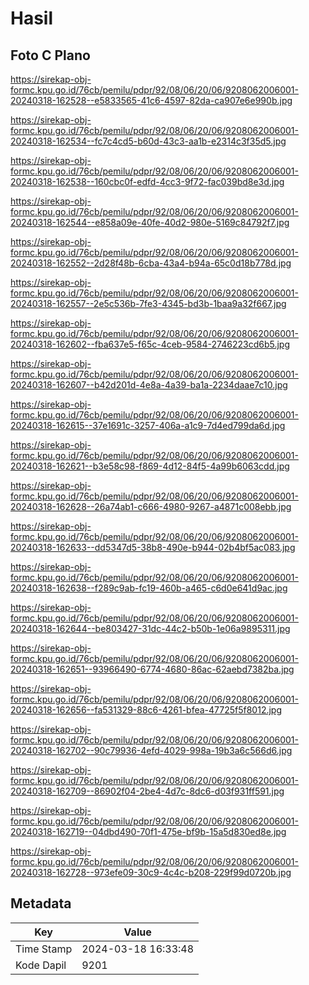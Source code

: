# Hasil

## Foto C Plano

https://sirekap-obj-formc.kpu.go.id/76cb/pemilu/pdpr/92/08/06/20/06/9208062006001-20240318-162528--e5833565-41c6-4597-82da-ca907e6e990b.jpg

https://sirekap-obj-formc.kpu.go.id/76cb/pemilu/pdpr/92/08/06/20/06/9208062006001-20240318-162534--fc7c4cd5-b60d-43c3-aa1b-e2314c3f35d5.jpg

https://sirekap-obj-formc.kpu.go.id/76cb/pemilu/pdpr/92/08/06/20/06/9208062006001-20240318-162538--160cbc0f-edfd-4cc3-9f72-fac039bd8e3d.jpg

https://sirekap-obj-formc.kpu.go.id/76cb/pemilu/pdpr/92/08/06/20/06/9208062006001-20240318-162544--e858a09e-40fe-40d2-980e-5169c84792f7.jpg

https://sirekap-obj-formc.kpu.go.id/76cb/pemilu/pdpr/92/08/06/20/06/9208062006001-20240318-162552--2d28f48b-6cba-43a4-b94a-65c0d18b778d.jpg

https://sirekap-obj-formc.kpu.go.id/76cb/pemilu/pdpr/92/08/06/20/06/9208062006001-20240318-162557--2e5c536b-7fe3-4345-bd3b-1baa9a32f667.jpg

https://sirekap-obj-formc.kpu.go.id/76cb/pemilu/pdpr/92/08/06/20/06/9208062006001-20240318-162602--fba637e5-f65c-4ceb-9584-2746223cd6b5.jpg

https://sirekap-obj-formc.kpu.go.id/76cb/pemilu/pdpr/92/08/06/20/06/9208062006001-20240318-162607--b42d201d-4e8a-4a39-ba1a-2234daae7c10.jpg

https://sirekap-obj-formc.kpu.go.id/76cb/pemilu/pdpr/92/08/06/20/06/9208062006001-20240318-162615--37e1691c-3257-406a-a1c9-7d4ed799da6d.jpg

https://sirekap-obj-formc.kpu.go.id/76cb/pemilu/pdpr/92/08/06/20/06/9208062006001-20240318-162621--b3e58c98-f869-4d12-84f5-4a99b6063cdd.jpg

https://sirekap-obj-formc.kpu.go.id/76cb/pemilu/pdpr/92/08/06/20/06/9208062006001-20240318-162628--26a74ab1-c666-4980-9267-a4871c008ebb.jpg

https://sirekap-obj-formc.kpu.go.id/76cb/pemilu/pdpr/92/08/06/20/06/9208062006001-20240318-162633--dd5347d5-38b8-490e-b944-02b4bf5ac083.jpg

https://sirekap-obj-formc.kpu.go.id/76cb/pemilu/pdpr/92/08/06/20/06/9208062006001-20240318-162638--f289c9ab-fc19-460b-a465-c6d0e641d9ac.jpg

https://sirekap-obj-formc.kpu.go.id/76cb/pemilu/pdpr/92/08/06/20/06/9208062006001-20240318-162644--be803427-31dc-44c2-b50b-1e06a9895311.jpg

https://sirekap-obj-formc.kpu.go.id/76cb/pemilu/pdpr/92/08/06/20/06/9208062006001-20240318-162651--93966490-6774-4680-86ac-62aebd7382ba.jpg

https://sirekap-obj-formc.kpu.go.id/76cb/pemilu/pdpr/92/08/06/20/06/9208062006001-20240318-162656--fa531329-88c6-4261-bfea-47725f5f8012.jpg

https://sirekap-obj-formc.kpu.go.id/76cb/pemilu/pdpr/92/08/06/20/06/9208062006001-20240318-162702--90c79936-4efd-4029-998a-19b3a6c566d6.jpg

https://sirekap-obj-formc.kpu.go.id/76cb/pemilu/pdpr/92/08/06/20/06/9208062006001-20240318-162709--86902f04-2be4-4d7c-8dc6-d03f931ff591.jpg

https://sirekap-obj-formc.kpu.go.id/76cb/pemilu/pdpr/92/08/06/20/06/9208062006001-20240318-162719--04dbd490-70f1-475e-bf9b-15a5d830ed8e.jpg

https://sirekap-obj-formc.kpu.go.id/76cb/pemilu/pdpr/92/08/06/20/06/9208062006001-20240318-162728--973efe09-30c9-4c4c-b208-229f99d0720b.jpg


## Metadata

| Key        | Value               |
| ---------- | ------------------- |
| Time Stamp | 2024-03-18 16:33:48 |
| Kode Dapil | 9201                |



